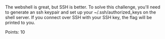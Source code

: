 The webshell is great, but SSH is better. To solve this challenge, you'll need to generate an ssh keypair and set up your ~/.ssh/authorized_keys on the shell server. If you connect over SSH with your SSH key, the flag will be printed to you.

Points: 10
